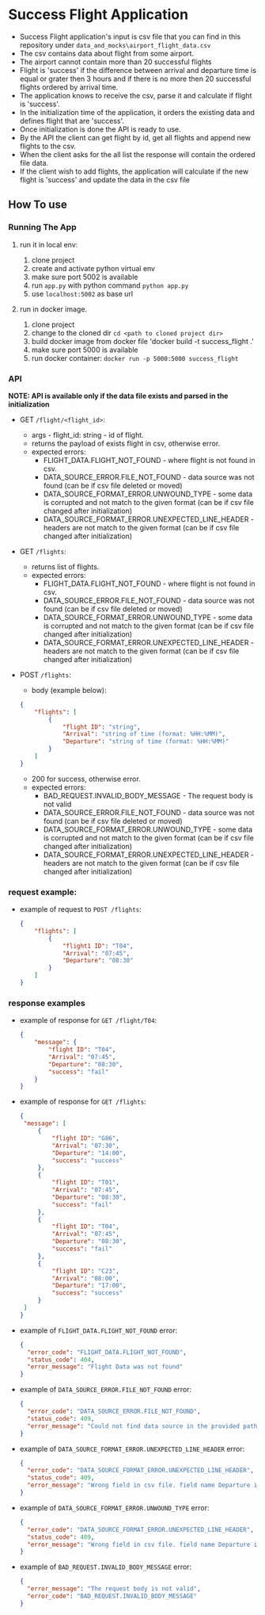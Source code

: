 # Success Flight Application
* Success Flight application's input is csv file that you can find in this repository under `data_and_mocks\airport_flight_data.csv`
* The csv contains data about flight from some airport.
* The airport cannot contain more than 20 successful flights
* Flight is 'success' if the difference between arrival and departure time is equal or grater then 3 hours and if there is no more then 20 successful flights ordered by arrival time.
* The application knows to receive the csv, parse it and calculate if flight is 'success'.
* In the initialization time of the application, it orders the existing data and defines flight that are 'success'.
* Once initialization is done the API is ready to use.
* By the API the client can get flight by id, get all flights and append new flights to the csv.
* When the client asks for the all list the response will contain the ordered file data.
* If the client wish to add flights, the application will calculate if the new flight is 'success' and update the data in the csv file


## How To use

### Running The App

1. run it in local env:
    1. clone project
    2. create and activate python virtual env
    3. make sure port 5002 is available
    4. run `app.py` with python command `python app.py`
    5. use `localhost:5002` as base url

2. run in docker image.
    1. clone project
    2. change to the cloned dir `cd <path to cloned project dir>`
    3. build docker image from docker file 'docker build -t success_flight .'
    4. make sure port 5000 is available
    5. run docker container: `docker run -p 5000:5000 success_flight`

### API

**NOTE: API is available only if the data file exists and parsed in the initialization**

* GET `/flight/<flight_id>`:
    * args - flight_id: string - id of flight.
    * returns the payload of exists flight in csv, otherwise error.
    * expected errors:
        * FLIGHT_DATA.FLIGHT_NOT_FOUND - where flight is not found in csv.
        * DATA_SOURCE_ERROR.FILE_NOT_FOUND - data source was not found (can be if csv file deleted or moved)
        * DATA_SOURCE_FORMAT_ERROR.UNWOUND_TYPE - some data is corrupted and not match to the given format (can be if
          csv file changed after initialization)
        * DATA_SOURCE_FORMAT_ERROR.UNEXPECTED_LINE_HEADER - headers are not match to the given format  (can be if csv
          file changed after initialization)

* GET `/flights`:
    * returns list of flights.
    * expected errors:
        * FLIGHT_DATA.FLIGHT_NOT_FOUND - where flight is not found in csv.
        * DATA_SOURCE_ERROR.FILE_NOT_FOUND - data source was not found (can be if csv file deleted or moved)
        * DATA_SOURCE_FORMAT_ERROR.UNWOUND_TYPE - some data is corrupted and not match to the given format (can be if
          csv file changed after initialization)
        * DATA_SOURCE_FORMAT_ERROR.UNEXPECTED_LINE_HEADER - headers are not match to the given format  (can be if csv
          file changed after initialization)


* POST `/flights`:
    * body (example below):
    ```json
    {
        "flights": [
            {
                "flight ID": "string",
                "Arrival": "string of time (format: %HH:%MM)",
                "Departure": "string of time (format: %HH:%MM)"
            }
        ]
    }
    ```
  * 200 for success, otherwise error.
  * expected errors:
    * BAD_REQUEST.INVALID_BODY_MESSAGE - The request body is not valid
    * DATA_SOURCE_ERROR.FILE_NOT_FOUND - data source was not found (can be if csv file deleted or moved)
    * DATA_SOURCE_FORMAT_ERROR.UNWOUND_TYPE - some data is corrupted and not match to the given format (can be if csv file changed after initialization)
    * DATA_SOURCE_FORMAT_ERROR.UNEXPECTED_LINE_HEADER - headers are not match to the given format  (can be if csv file changed after initialization)

### request example:
* example of request to `POST /flights`:
    ```json
    {
        "flights": [
            {
                "flight1 ID": "T04",
                "Arrival": "07:45",
                "Departure": "08:30"
            }
        ]
    }
    ```
### response examples
* example of response for `GET /flight/T04`:
   ```json
   {
       "message": {
           "flight ID": "T04",
           "Arrival": "07:45",
           "Departure": "08:30",
           "success": "fail"
       }
   }
   ```

* example of response for `GET /flights`:
   ```json
   {
    "message": [
        {
            "flight ID": "G86",
            "Arrival": "07:30",
            "Departure": "14:00",
            "success": "success"
        },
        {
            "flight ID": "T01",
            "Arrival": "07:45",
            "Departure": "08:30",
            "success": "fail"
        },
        {
            "flight ID": "T04",
            "Arrival": "07:45",
            "Departure": "08:30",
            "success": "fail"
        },
        {
            "flight ID": "C23",
            "Arrival": "08:00",
            "Departure": "17:00",
            "success": "success"
        }
    ]
  }
   ```

* example of `FLIGHT_DATA.FLIGHT_NOT_FOUND` error:

    ```json
    {
      "error_code": "FLIGHT_DATA.FLIGHT_NOT_FOUND",
      "status_code": 404,
      "error_message": "Flight Data was not found"
    }
    ```

* example of `DATA_SOURCE_ERROR.FILE_NOT_FOUND` error:

    ```json
    {
      "error_code": "DATA_SOURCE_ERROR.FILE_NOT_FOUND",
      "status_code": 409,
      "error_message": "Could not find data source in the provided path `data_and_mocks/airport_flight_data1.csv`, please check if data source exists"
    }
    ```

* example of `DATA_SOURCE_FORMAT_ERROR.UNEXPECTED_LINE_HEADER` error:

    ```json
    {
      "error_code": "DATA_SOURCE_FORMAT_ERROR.UNEXPECTED_LINE_HEADER",
      "status_code": 409,
      "error_message": "Wrong field in csv file. field name Departure is not one of defiled fieldsFields name must be: data_and_mocks/airport_flight_data1.csv"
    }
    ```

* example of `DATA_SOURCE_FORMAT_ERROR.UNWOUND_TYPE` error:

    ```json
    {
      "error_code": "DATA_SOURCE_FORMAT_ERROR.UNEXPECTED_LINE_HEADER",
      "status_code": 409,
      "error_message": "Wrong field in csv file. field name Departure is not one of defiled fieldsFields name must be: data_and_mocks/airport_flight_data1.csv"
    }
    ```
* example of `BAD_REQUEST.INVALID_BODY_MESSAGE` error:

    ```json
    {
      "error_message": "The request body is not valid",
      "error_code": "BAD_REQUEST.INVALID_BODY_MESSAGE"
    }
  ```


  
